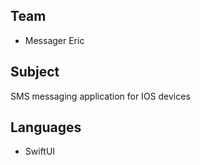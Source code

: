 ## Team
- Messager Eric

## Subject 
SMS messaging application for IOS devices

## Languages
- SwiftUI
